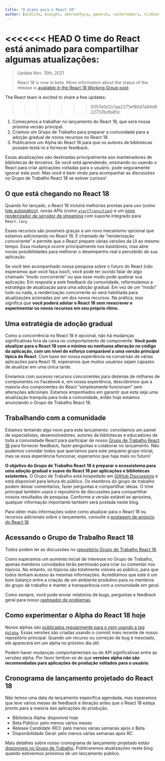 ```yaml
---
title: "O plano para o React 18"
author: [acdlite, bvaughn, abernathyca, gaearon, rachelnabors, rickhanlonii, sebmarkbage, sethwebster]
---
```


<<<<<<< HEAD
O time do React está animado para compartilhar algumas atualizações:
=======
> Update Nov. 15th, 2021
>
> React 18 is now in beta. More information about the status of the release is [available in the React 18 Working Group post](https://github.com/reactwg/react-18/discussions/112).

The React team is excited to share a few updates:
>>>>>>> 0057efa12c1aa2271ef80d7a84d622732bdfa85c

1. Começamos a trabalhar no lançamento do React 18, que será nossa próxima versão principal.
2. Criamos um Grupo de Trabalho para preparar a comunidade para a adoção gradual de novos recursos no React 18.
3. Publicamos um Alpha do React 18 para que os autores de bibliotecas possam testá-lo e fornecer feedback.

Essas atualizações são destinadas principalmente aos mantenedores de bibliotecas de terceiros. Se você está aprendendo, ensinando ou usando o React para criar aplicações voltadas para o usuário, pode seguramente ignorar este post. Mas você é bem vindo para acompanhar as discussões no Grupo de Trabalho React 18 se estiver curioso!

## O que está chegando no React 18

Quando for lançado, o React 18 incluirá melhorias prontas para uso (como [lote automático](https://github.com/reactwg/react-18/discussions/21)), novas APIs (como [`startTransition`](https://github.com/reactwg/react-18/discussions/41)) e um [novo renderizador de servidor de streaming](https://github.com/reactwg/react-18/discussions/37) com suporte integrado para `React.lazy`.

Esses recursos são possíveis graças a um novo mecanismo opcional que estamos adicionando no React 18. É chamado de “renderização concorrente” e permite que o React prepare várias versões da UI ao mesmo tempo. Essa mudança ocorre principalmente nos bastidores, mas abre novas possibilidades para melhorar o desempenho real e percebido de sua aplicação.

Se você tem acompanhado nossa pesquisa sobre o futuro do React (não esperamos que você faça isso!), você pode ter ouvido falar de algo chamado “modo concorrente” ou que esse modo pode quebrar sua aplicação. Em resposta a este feedback da comunidade, reformulamos a estratégia de atualização para uma adoção gradual. Em vez de um “modo” tudo ou nada, a renderização concorrente só será habilitada para atualizações acionadas por um dos novos recursos. Na prática, isso significa que **você poderá adotar o React 18 sem reescrever e experimentar os novos recursos em seu próprio ritmo.**

## Uma estratégia de adoção gradual

Como a concorrência no React 18 é opcional, não há mudanças significativas fora da caixa no comportamento de componente. **Você pode atualizar para o React 18 com o mínimo ou nenhuma alteração no código da aplicação, com um nível de esforço comparável a uma versão principal típica do React**. Com base em nossa experiência na conversão de várias aplicações para React 18, esperamos que muitos usuários sejam capazes de atualizar em uma única tarde.

Enviamos com sucesso recursos concorrentes para dezenas de milhares de componentes no Facebook e, em nossa experiência, descobrimos que a maioria dos componentes do React “simplesmente funcionam” sem alterações adicionais. Estamos empenhados em garantir que esta seja uma atualização tranquila para toda a comunidade, então hoje estamos anunciando o Grupo de Trabalho React 18.

## Trabalhando com a comunidade

Estamos tentando algo novo para este lançamento: convidamos um painel de especialistas, desenvolvedores, autores de bibliotecas e educadores de toda a comunidade React para participar de nosso [Grupo de Trabalho React 18](https://github.com/reactwg/react-18) para fornecer feedback, fazer perguntas e colaborar no lançamento. Não pudemos convidar todos que queríamos para este pequeno grupo inicial, mas se essa experiência funcionar, esperamos que haja mais no futuro!

**O objetivo do Grupo de Trabalho React 18 é preparar o ecossistema para uma adoção gradual e suave do React 18 por aplicações e bibliotecas existentes.** O Grupo de Trabalho está hospedado em [GitHub Discussions](https://github.com/reactwg/react-18/discussions) e está disponível para leitura do público. Os membros do grupo de trabalho podem deixar comentários, fazer perguntas e compartilhar ideias. O time principal também usará o repositório de discussões para compartilhar nossos resultados de pesquisa. Conforme a versão estável se aproxima, qualquer informação importante também será postada neste blog.

Para obter mais informações sobre como atualizar para o React 18 ou recursos adicionais sobre o lançamento, consulte a [postagem de anúncio do React 18](https://github.com/reactwg/react-18/discussions/4).

## Acessando o Grupo de Trabalho React 18

Todos podem ler as discussões no [repositório Grupo de Trabalho React 18](https://github.com/reactwg/react-18).

Como esperamos um aumento inicial de interesse no Grupo de Trabalho, apenas membros convidados terão permissão para criar ou comentar nos tópicos. No entanto, os tópicos são totalmente visíveis ao público, para que todos tenham acesso às mesmas informações. Acreditamos que este é um bom balanço entre a criação de um ambiente produtivo para os membros do grupo de trabalho e manter a transparência com a comunidade em geral.

Como sempre, você pode enviar relatórios de bugs, perguntas e feedback geral para nosso [rastreador de problemas](https://github.com/facebook/react/issues).

## Como experimentar o Alpha do React 18 hoje

Novos alphas são [publicados regularmente para o npm usando a tag `@alpha`](https://github.com/reactwg/react-18/discussions/9). Essas versões são criadas usando o commit mais recente de nosso repositório principal. Quando um recurso ou correção de bug é mesclado, ele aparecerá em um alpha no próximo dia útil.

Podem haver mudanças comportamentais ou de API significativas entre as versões alpha. Por favor lembre-se de que **versões alpha não são recomendadas para aplicações de produção voltados para o usuário**.

## Cronograma de lançamento projetado do React 18

Não temos uma data de lançamento específica agendada, mas esperamos que leve vários meses de feedback e iteração antes que o React 18 esteja pronto para a maioria das aplicações de produção.

* Biblioteca Alpha: disponível hoje
* Beta Público: pelo menos vários meses
* Release Candidate (RC): pelo menos várias semanas após o Beta
* Disponibilidade Geral: pelo menos várias semanas após RC

Mais detalhes sobre nosso cronograma de lançamento projetado estão [disponíveis no Grupo de Trabalho](https://github.com/reactwg/react-18/discussions/9). Publicaremos atualizações neste blog quando estivermos próximos de um lançamento público.
